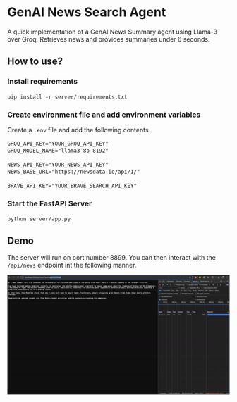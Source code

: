 # GenAI News Search Agent

A quick implementation of a GenAI News Summary agent using Llama-3 over Groq. Retrieves news and provides summaries under 6 seconds.

## How to use?

### Install requirements

```
pip install -r server/requirements.txt
```

### Create environment file and add environment variables

Create a `.env` file and add the following contents.

```
GROQ_API_KEY="YOUR_GROQ_API_KEY"
GROQ_MODEL_NAME="llama3-8b-8192"

NEWS_API_KEY="YOUR_NEWS_API_KEY"
NEWS_BASE_URL="https://newsdata.io/api/1/"

BRAVE_API_KEY="YOUR_BRAVE_SEARCH_API_KEY"
```

### Start the FastAPI Server

```
python server/app.py
```

## Demo

The server will run on port number $8899$. You can then interact with the `/api/news` endpoint int the following manner.

![Demo](./demo_content/GenAINewsSearch-ezgif.com-video-to-gif-converter.gif)